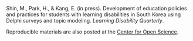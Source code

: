
Shin, M., Park, H., & Kang, E. (in press). Development of education policies and practices for students with learning disabilities in South Korea using Delphi surveys and topic modeling. *Learning Disability Quarterly*.

Reproducible materials are also posted at the [Center for Open Science](https://doi.org/10.17605/OSF.IO/TMF5A).